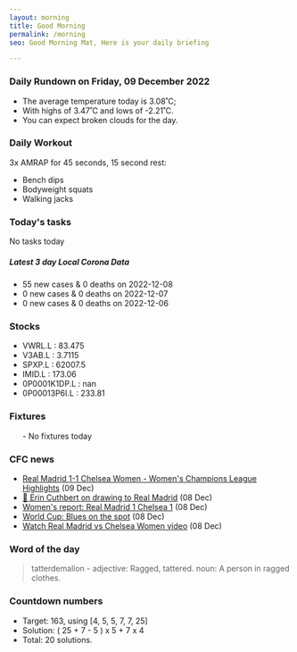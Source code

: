 ```yaml
---
layout: morning
title: Good Morning
permalink: /morning
seo: Good Morning Mat, Here is your daily briefing

---
```


<!-- weather_marker starts -->
### Daily Rundown on Friday, 09 December 2022

- The average temperature today is 3.08˚C;
- With highs of 3.47˚C and lows of -2.21˚C.
- You can expect broken clouds for the day.

<!-- weather_marker ends -->

### Daily Workout
<!-- workout_marker starts -->
3x AMRAP for 45 seconds, 15 second rest:

- Bench dips
- Bodyweight squats
- Walking jacks

<!-- workout_marker ends -->

### Today's tasks
<!-- task_marker starts -->
No tasks today
<!-- task_marker ends -->

<!-- c19_marker starts -->
##### Latest 3 day Local Corona Data

- 55 new cases & 0 deaths on 2022-12-08
- 0 new cases & 0 deaths on 2022-12-07
- 0 new cases & 0 deaths on 2022-12-06

<!-- c19_marker ends -->

### Stocks

<!-- stocks_marker starts -->

- VWRL.L : 83.475
- V3AB.L : 3.7115
- SPXP.L : 62007.5
- IMID.L : 173.06
- 0P0001K1DP.L : nan
- 0P00013P6I.L : 233.81

<!-- stocks_marker ends -->

### Fixtures

<!-- sports_marker starts -->

<ul>
- No fixtures today</ul>

<!-- sports_marker ends -->

### CFC news

<!-- cfc_marker starts -->
- [Real Madrid 1-1 Chelsea Women - Women's Champions League Highlights](https://chelseafc.com/en/video/real-madrid-women-v-chelsea-women-2-min-highlights) (09 Dec)
- [🎤 Erin Cuthbert on drawing to Real Madrid](https://chelseafc.com/en/video/erin-cuthbert-on-drawing-to-real-madrid) (08 Dec)
- [Women's report: Real Madrid 1 Chelsea 1](https://chelseafc.com/en/news/article/womens-report-real-madrid-1-chelsea-1) (08 Dec)
- [World Cup: Blues on the spot](https://chelseafc.com/en/news/article/world-cup-blues-on-the-spot) (08 Dec)
- [Watch Real Madrid vs Chelsea Women video](https://chelseafc.com/en/news/article/watch-real-madrid-vs-chelsea-live-stream) (08 Dec)

<!-- cfc_marker ends -->

### Word of the day
<!-- word_marker starts -->

 > tatterdemalion - adjective: Ragged, tattered. noun: A person in ragged clothes.

<!-- word_marker ends -->

### Countdown numbers
<!-- game_marker starts -->

- Target: 163, using [4, 5, 5, 7, 7, 25]
- Solution: ( 25 + 7 - 5 ) x 5 + 7 x 4
- Total: 20 solutions.

<!-- game_marker ends -->